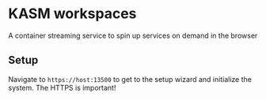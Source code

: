 # KASM workspaces

A container streaming service to spin up services on demand in the browser

## Setup

Navigate to `https://host:13500` to get to the setup wizard and initialize the system. The HTTPS is important!
